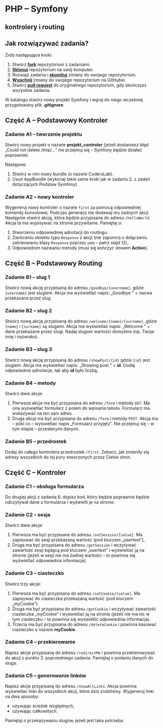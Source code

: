 # PHP &ndash; Symfony
## kontrolery i routing

## Jak rozwiązywać zadania?

Zrób następujące kroki:

1. Stwórz [**fork**][forking] repozytorium z zadaniami.
2. [**Sklonuj**][ref-clone] repozytorium na swój komputer.
3. Rozwiąż zadania i [**skomituj**][ref-commit] zmiany do swojego repozytorium.
4. [**Wypchnij**][ref-push] zmiany do swojego repozytorium na GitHubie.
5. Stwórz [**pull request**][pull-request] do oryginalnego repozytorium, gdy skończysz wszystkie zadania.

W katalogu stwórz nowy projekt Symfony i wgraj do niego wcześniej przygotowany plik **.gitignore**.

## Część A &ndash; Podstawowy Kontroler

### Zadanie A1 &ndash; tworzenie projektu
Stwórz nowy projekt o nazwie **projekt_controler** (jeżeli dostaniesz błąd „Could not delete /tmp/…” nie przejmuj się – Symfony będzie działać poprawnie).

Następnie:
  1. Stwórz w nim nowy bundle (o nazwie CodersLab).
  2. Usuń AppBundle (wykonaj takie same kroki jak w zadaniu 2. z zadań dotyczących Podstaw Symfony).

### Zadanie A2 &ndash; nowy kontroler
Wygeneruj nowy kontroler o nazwie `first` za pomocą odpowiedniej komendy konsolowej. Podczas generacji nie dodawaj mu żadnych akcji.
Następnie stwórz akcję, która będzie przypisana do adresu `/helloWorld`. Akcja ta ma wypisywać na stronie przywitanie. Pamiętaj o:
  1. Stworzeniu odpowiedniej adnotacji do routingu.
  2. Zwróceniu obiektu typu `Response` z akcji (nie zapomnij o dołączeniu zalinkowaniu klasy `Response` poprzez use &ndash; patrz slajd 12),
  3. Odpowiednim nazwaniu metody (musi się kończyć słowem **Action**).

## Część B &ndash; Podstawowy Routing

### Zadanie B1 &ndash; slug 1
Stwórz nową akcję przypisaną do adresu `/goodbye/{username}`, gdzie `{username}` jest slugiem. Akcja ma wyświetlać napis: „Goodbye ” + nazwa przekazana przez slug.

### Zadanie B2 &ndash; slug 2
Stwórz nową akcję przypisaną do adresu `/welcome/{name}/{surname}`, gdzie `{name}` i `{surname}` są slugami. Akcja ma wyświetlać napis: „Welcome ” + dane przekazane przez slugi.
Nadaj slugom wartości domyślne (np. Twoje imię i nazwisko).

### Zadanie B3 &ndash; slug 3
Stwórz nową akcję przypisaną do adresu `/showPost/{id}` gdzie `{id}` jest slugiem. Akcja ma wyświetlać napis: „Showing post ” + **id**. Dodaj odpowiednie adnotacje, tak aby **id** było liczbą.

### Zadanie B4 &ndash; metody
Stwórz dwie akcje:
  1. Pierwsza akcja ma być przypisana do adresu `/form` i metody `GET`. Ma ona wyświetlać formularz z polem do wpisania tekstu. Formularz ma wskazywać na ten sam adres.
  2. Druga akcja ma być przypisana do adresu `/form` i metody `POST`. Akcja ma &ndash; póki co &ndash; wyświetlać napis „Formularz przyjęty”. Nie przejmuj się &ndash; w tym etapie &ndash; przesłanymi danymi.

### Zadanie B5 &ndash; przedrostek
Dodaj do całego kontrolera przedrostek `/first`. Zobacz, jak zmieniły się adresy wszystkich do tej pory stworzonych przez Ciebie stron.

## Część C &ndash; Kontroler

### Zadanie C1 &ndash; obsługa formularza
Do drugiej akcji z zadania 6. dopisz kod, który będzie poprawnie będzie odczytywał dane z formularza i wyświetli je na stronie.

### Zadanie C2 &ndash; sesja
Stwórz dwie akcje:
  1. Pierwsza ma być przypisana do adresu `/setSession/{value}`. Ma zapisywać do sesji przekazaną wartość (pod kluczem „usertext”),
  2. Druga ma być przypisana do adresu `/getSession` i wczytywać zawartość sesji będącą pod kluczem „usertext” i wyświetlać ją na stronie (jeżeli w sesji nie ma żadnej wartości &ndash; to powinna się wyświetlać odpowiednia informacja).

### Zadanie C3 &ndash; ciasteczko
Stwórz trzy akcje:
  1. Pierwsza ma być przypisana do adresu `/setCookie/{value}`. Ma zapisywać do ciasteczka przekazaną wartość (pod kluczem „myCookie”).
  2. Druga ma być przypisana do adresu `/getCookie` i wczytywać zawartość ciasteczka „myCookie” i wyświetlać ją na stronie (jeżeli nie ma nic w tym ciasteczku &ndash; to powinna się wyświetlić odpowiednia informacja).
  3. Trzecia ma być przypisana do adresu `/deleteCookie` i powinna kasować ciasteczko o nazwie **myCookie**.

### Zadanie C4 &ndash; przekierowanie
Napisz akcje przypisaną do adresu `/redirectMe` i powinna przekierowywać do akcji z punktu 3. poprzedniego zadania. Pamiętaj o podaniu danych do sluga.

### Zadanie C5 &ndash; generowanie linków
Napisz akcje przypisaną do adresu `/showAllLinks`. Akcja powinna wyświetlać linki do wszystkich akcji, które dziś zrobiliśmy.
Wygeneruj linki na dwa sposoby:
* używając ścieżek względnych,
* używając całkowitych.

Pamiętaj o przekazywaniu slugów, jeżeli jest taka potrzeba.

<!-- Links -->
[forking]: https://guides.github.com/activities/forking/
[ref-clone]: http://gitref.org/creating/#clone
[ref-commit]: http://gitref.org/basic/#commit
[ref-push]: http://gitref.org/remotes/#push
[pull-request]: https://help.github.com/articles/creating-a-pull-request
